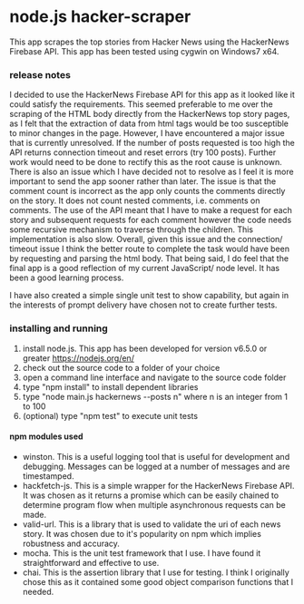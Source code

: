 # node.js hacker-scraper
This app scrapes the top stories from Hacker News using the HackerNews Firebase API. This app has been tested using cygwin on Windows7 x64.

### release notes
I decided to use the HackerNews Firebase API for this app as it looked like it could satisfy the requirements. This seemed preferable to me over the scraping of the HTML body directly from the HackerNews top story pages, as I felt that the extraction of data from html tags would be too susceptible to minor changes in the page. However, I have encountered a major issue that is currently unresolved. If the number of posts requested is too high the API returns connection timeout and reset errors (try 100 posts). Further work would need to be done to rectify this as the root cause is unknown. There is also an issue which I have decided not to resolve as I feel it is more important to send the app sooner rather than later. The issue is that the comment count is incorrect as the app only counts the comments directly on the story. It does not count nested comments, i.e. comments on comments. The use of the API meant that I have to make a request for each story and subsequent requests for each comment however the code needs some recursive mechanism to traverse through the children. This implementation is also slow. Overall, given this issue and the connection/ timeout issue I think the better route to complete the task would have been by requesting and parsing the html body. That being said, I do feel that the final app is a good reflection of my current JavaScript/ node level. It has been a good learning process.  

I have also created a simple single unit test to show capability, but again in the interests of prompt delivery have chosen not to create further tests. 

### installing and running
1. install node.js. This app has been developed for version v6.5.0 or greater https://nodejs.org/en/
2. check out the source code to a folder of your choice
3. open a command line interface and navigate to the source code folder
4. type "npm install" to install dependent libraries
5. type "node main.js hackernews --posts n" where n is an integer from 1 to 100
6. (optional) type "npm test" to execute unit tests


#### npm modules used
* winston. This is a useful logging tool that is useful for development and debugging. Messages can be logged at a number of messages and are timestamped.
* hackfetch-js. This is a simple wrapper for the HackerNews Firebase API. It was chosen as it returns a promise which can be easily chained to determine program flow when multiple asynchronous requests can be made.
* valid-url. This is a library that is used to validate the uri of each news story. It was chosen due to it's popularity on npm which implies robustness and accuracy.
* mocha. This is the unit test framework that I use. I have found it straightforward and effective to use.
* chai. This is the assertion library that I use for testing. I think I originally chose this as it contained some good object comparison functions that I needed.


